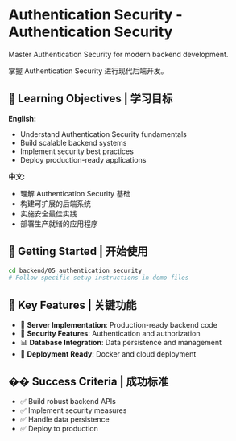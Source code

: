 # Authentication Security - Authentication Security

Master Authentication Security for modern backend development.

掌握 Authentication Security 进行现代后端开发。

## 🎯 Learning Objectives | 学习目标

**English:**
- Understand Authentication Security fundamentals
- Build scalable backend systems
- Implement security best practices
- Deploy production-ready applications

**中文:**
- 理解 Authentication Security 基础
- 构建可扩展的后端系统
- 实施安全最佳实践
- 部署生产就绪的应用程序

## 🚀 Getting Started | 开始使用

```bash
cd backend/05_authentication_security
# Follow specific setup instructions in demo files
```

## 📁 Key Features | 关键功能

- 🔧 **Server Implementation**: Production-ready backend code
- 🔐 **Security Features**: Authentication and authorization
- 📊 **Database Integration**: Data persistence and management
- 🚀 **Deployment Ready**: Docker and cloud deployment

## �� Success Criteria | 成功标准

- ✅ Build robust backend APIs
- ✅ Implement security measures
- ✅ Handle data persistence
- ✅ Deploy to production

